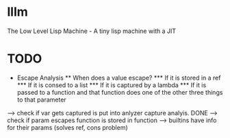 lllm
====

The Low Level Lisp Machine - A tiny lisp machine with a JIT

TODO
=====
* Escape Analysis
** When does a value escape?
*** If it is stored in a ref
*** If it is consed to a list
*** If it is captured by a lambda
*** If it is passed to a function and that function does one of the other three things to that parameter

--> check if var gets captured is put into anlyzer capture analyis. DONE
--> check if param escapes function is stored in function
--> builtins have info for their params (solves ref, cons problem)

